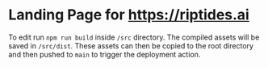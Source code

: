 # Landing Page for https://riptides.ai

To edit run `npm run build` inside `/src` directory. 
The compiled assets will be saved in `/src/dist`. These assets can then be copied to the root directory and then pushed to `main` to trigger the deployment action.

